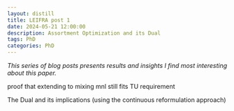 ```yaml
---
layout: distill
title: LEIFRA post 1
date: 2024-05-21 12:00:00
description: Assortment Optimization and its Dual
tags: PhD
categories: PhD
---
```


*This series of blog posts presents results and insights I find most interesting about this paper.*
<!-- put href  -->

proof that extending to mixing mnl still fits TU requirement

The Dual and its implications (using the continuous reformulation approach)